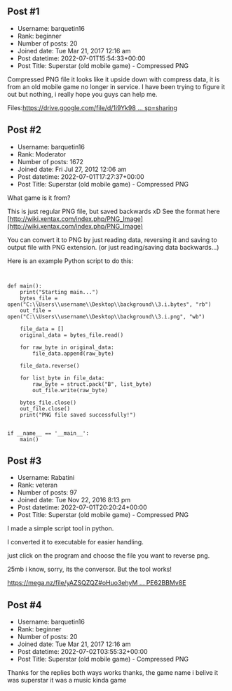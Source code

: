 ## Post #1
- Username: barquetin16
- Rank: beginner
- Number of posts: 20
- Joined date: Tue Mar 21, 2017 12:16 am
- Post datetime: 2022-07-01T15:54:33+00:00
- Post Title: Superstar (old mobile game) - Compressed PNG

Compressed PNG file it looks like it upside down with compress data, it is from an old mobile game no longer in service.
I have been trying to figure it out but nothing, i really hope you guys can help me.

Files:[https://drive.google.com/file/d/1i9Yk98 ... sp=sharing](https://drive.google.com/file/d/1i9Yk98W0cqMaME_H5ZiqYsVXcSV-7nvI/view?usp=sharing)
## Post #2
- Username: barquetin16
- Rank: Moderator
- Number of posts: 1672
- Joined date: Fri Jul 27, 2012 12:06 am
- Post datetime: 2022-07-01T17:27:37+00:00
- Post Title: Superstar (old mobile game) - Compressed PNG

What game is it from?

This is just regular PNG file, but saved backwards xD
See the format here [http://wiki.xentax.com/index.php/PNG_Image](http://wiki.xentax.com/index.php/PNG_Image)


You can convert it to PNG by just reading data, reversing it and saving to output file with PNG extension.
(or just reading/saving data backwards...)

Here is an example Python script to do this:

```


def main():
    print("Starting main...")
    bytes_file = open("C:\\Users\\username\\Desktop\\background\\3.i.bytes", "rb")
    out_file = open("C:\\Users\\username\\Desktop\\background\\3.i.png", "wb")

    file_data = []
    original_data = bytes_file.read()

    for raw_byte in original_data:
        file_data.append(raw_byte)

    file_data.reverse()

    for list_byte in file_data:
        raw_byte = struct.pack("B", list_byte)
        out_file.write(raw_byte)

    bytes_file.close()
    out_file.close()
    print("PNG file saved successfully!")


if __name__ == '__main__':
    main()
```
## Post #3
- Username: Rabatini
- Rank: veteran
- Number of posts: 97
- Joined date: Tue Nov 22, 2016 8:13 pm
- Post datetime: 2022-07-01T20:20:24+00:00
- Post Title: Superstar (old mobile game) - Compressed PNG

I made a simple script tool in python.

I converted it to executable for easier handling.

just click on the program and choose the file you want to reverse png.

25mb i know, sorry, its the conversor.
But the tool works!

[https://mega.nz/file/yAZSQZQZ#oHuo3ehyM ... PE62BBMv8E](https://mega.nz/file/yAZSQZQZ#oHuo3ehyMa7Ua-X6PmE02Q1wq6jASDV7wPE62BBMv8E)
## Post #4
- Username: barquetin16
- Rank: beginner
- Number of posts: 20
- Joined date: Tue Mar 21, 2017 12:16 am
- Post datetime: 2022-07-02T03:55:32+00:00
- Post Title: Superstar (old mobile game) - Compressed PNG

Thanks for the replies both ways works thanks, the game name i belive it was superstar it was a music kinda game
